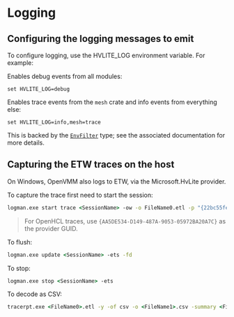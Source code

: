# Logging

## Configuring the logging messages to emit

To configure logging, use the HVLITE_LOG environment variable. For example:

Enables debug events from all modules:

```
set HVLITE_LOG=debug
```

Enables trace events from the `mesh` crate and info events from everything else:

```
set HVLITE_LOG=info,mesh=trace
```

This is backed by the
[`EnvFilter`](https://docs.rs/tracing-subscriber/0.2.17/tracing_subscriber/struct.EnvFilter.html)
type; see the associated documentation for more details.

## Capturing the ETW traces on the host

On Windows, OpenVMM also logs to ETW, via the Microsoft.HvLite provider.

To capture the trace first need to start the session:
```cmd
logman.exe start trace <SessionName> -ow -o FileName0.etl -p "{22bc55fe-2116-5adc-12fb-3fadfd7e360c}" 0xffffffffffffffff 0xff -nb 16 16 -bs 16 -mode 0x2 -ets
```
 > For OpenHCL traces, use `{AA5DE534-D149-487A-9053-05972BA20A7C}` as the provider GUID.

To flush:
```cmd
logman.exe update <SessionName> -ets -fd
```
To stop:
```cmd
logman.exe stop <SessionName> -ets
```
To decode as CSV:
```cmd
tracerpt.exe <FileName0>.etl -y -of csv -o <FileName1>.csv -summary <FileName2>.summary
```
